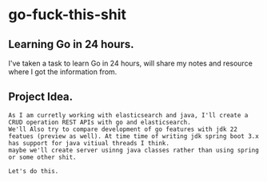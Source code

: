 # go-fuck-this-shit


## Learning Go in 24 hours.

I've taken a task to learn Go in 24 hours, will share my notes and resource where I got the information from. 


## Project Idea.

```
As I am curretly working with elasticsearch and java, I'll create a CRUD operation REST APIs with go and elasticsearch. 
We'll Also try to compare development of go features with jdk 22 featues (preview as well). At time time of writing jdk spring boot 3.x has support for java vitiual threads I think.
maybe we'll create server usinng java classes rather than using spring or some other shit.

Let's do this.
```
